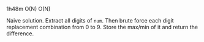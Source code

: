 1h48m
O(N)
O(N)

Naive solution. Extract all digits of `num`. Then brute force each digit replacement combination from 0 to 9. Store the max/min of it and return the difference.

